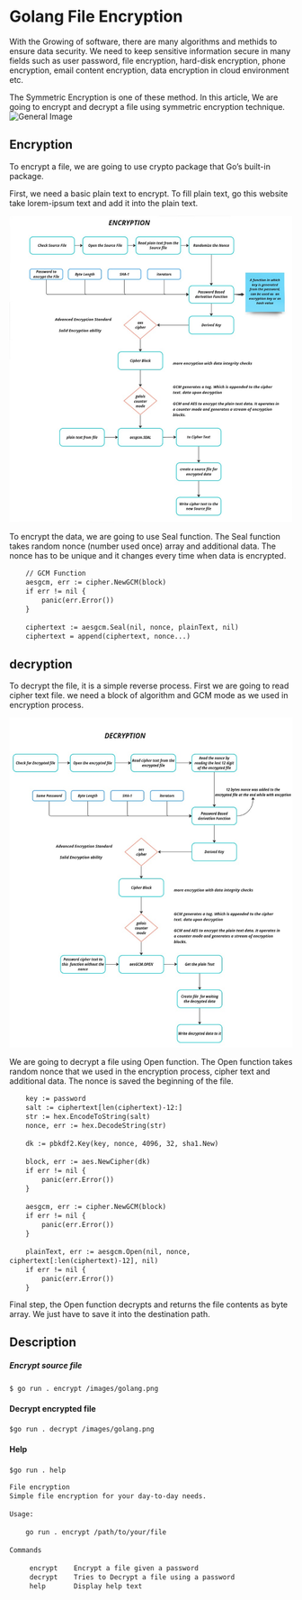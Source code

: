 # Golang File Encryption

 With the Growing of software, there are many algorithms and methids to ensure data security. We need to keep sensitive information secure in many fields such as user password, file encryption, hard-disk encryption, phone encryption, email content encryption, data encryption in cloud environment etc.

 The Symmetric Encryption is one of these method. In this article, We are going to encrypt and decrypt a file using symmetric encryption technique.
![General Image](/images/GeneralImg.jpg)
    

## Encryption

To encrypt a file, we are going to use crypto package that Go’s built-in package.

First, we need a basic plain text to encrypt. To fill plain text, go this website take lorem-ipsum text and add it into the plain text.

![](images/File_Encryption.jpg)

To encrypt the data, we are going to use Seal function. The Seal function takes random nonce (number used once) array and additional data. The nonce has to be unique and it changes every time when data is encrypted.

```
	// GCM Function
	aesgcm, err := cipher.NewGCM(block)
	if err != nil {
		panic(err.Error())
	}

	ciphertext := aesgcm.Seal(nil, nonce, plainText, nil)
	ciphertext = append(ciphertext, nonce...)
```

## decryption

To decrypt the file, it is a simple reverse process. First we are going to read cipher text file. we need a block of algorithm and GCM mode as we used in encryption process.

![](images/File_Decryption.jpg)

We are going to decrypt a file using Open function. The Open function takes random nonce that we used in the encryption process, cipher text and additional data. The nonce is saved the beginning of the file.

```
    key := password
	salt := ciphertext[len(ciphertext)-12:]
	str := hex.EncodeToString(salt)
	nonce, err := hex.DecodeString(str)

	dk := pbkdf2.Key(key, nonce, 4096, 32, sha1.New)

	block, err := aes.NewCipher(dk)
	if err != nil {
		panic(err.Error())
	}

    aesgcm, err := cipher.NewGCM(block)
	if err != nil {
		panic(err.Error())
	}

	plainText, err := aesgcm.Open(nil, nonce, ciphertext[:len(ciphertext)-12], nil)
	if err != nil {
		panic(err.Error())
    }
```

Final step, the Open function decrypts and returns the file contents as byte array. We just have to save it into the destination path.

## Description

##### Encrypt source file
``` $ go run . encrypt /images/golang.png ```
#### Decrypt encrypted file
``` $go run . decrypt /images/golang.png ```
#### Help
``` $go run . help  ```

```
File encryption
Simple file encryption for your day-to-day needs.

Usage:

	go run . encrypt /path/to/your/file

Commands

	 encrypt	Encrypt a file given a password
	 decrypt	Tries to Decrypt a file using a password
	 help		Display help text
```